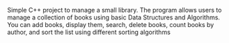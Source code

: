 
Simple C++ project to manage a small library.
The program allows users to manage a collection of books using basic Data Structures and Algorithms.
You can add books, display them, search, delete books, count books by author, and sort the list using different sorting algorithms
